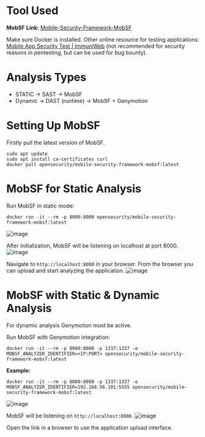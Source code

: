 # Tool Used

**MobSF**
**Link:** [Mobile-Security-Framework-MobSF](https://github.com/MobSF/Mobile-Security-Framework-MobSF)

Make sure Docker is installed.
Other online resource for testing applications: [Mobile App Security Test | ImmuniWeb](https://www.immuniweb.com/mobile/) (not recommended for security reasons in pentesting, but can be used for bug bounty).

# Analysis Types

* STATIC → SAST → MobSF
* Dynamic → DAST (runtime) → MobSF + Genymotion

# Setting Up MobSF

Firstly pull the latest version of MobSF.

```
sudo apt update
sudo apt install ca-certificates curl
docker pull opensecurity/mobile-security-framework-mobsf:latest
```

# MobSF for Static Analysis

Run MobSF in static mode:

```
docker run -it --rm -p 8000:8000 opensecurity/mobile-security-framework-mobsf:latest
```
![image](https://github.com/user-attachments/assets/79c454bc-78ea-4c9e-b046-a36473922b4b)


After initialization, MobSF will be listening on localhost at port 8000.
![image](https://github.com/user-attachments/assets/5fb36e41-cd69-4ff7-8d13-85ad7493a25b)


Navigate to `http://localhost:8000` in your browser.
From the browser you can upload and start analyzing the application.
![image](https://github.com/user-attachments/assets/5536ca02-73d0-490f-a4e1-2eb2542e4cdf)


# MobSF with Static & Dynamic Analysis

For dynamic analysis Genymotion must be active.

Run MobSF with Genymotion integration:

```
docker run -it --rm -p 8000:8000 -p 1337:1337 -e MOBSF_ANALYZER_IDENTIFIER=<IP:PORT> opensecurity/mobile-security-framework-mobsf:latest
```

**Example:**

```
docker run -it --rm -p 8000:8000 -p 1337:1337 -e MOBSF_ANALYZER_IDENTIFIER=192.168.56.101:5555 opensecurity/mobile-security-framework-mobsf:latest
```
![image](https://github.com/user-attachments/assets/b6db9d2b-f0f8-4b8c-a258-824787b90cb6)


MobSF will be listening on `http://localhost:8000`.
![image](https://github.com/user-attachments/assets/bfa2a41d-3142-440d-a953-011a7ef80aa5)

Open the link in a browser to use the application upload interface.
